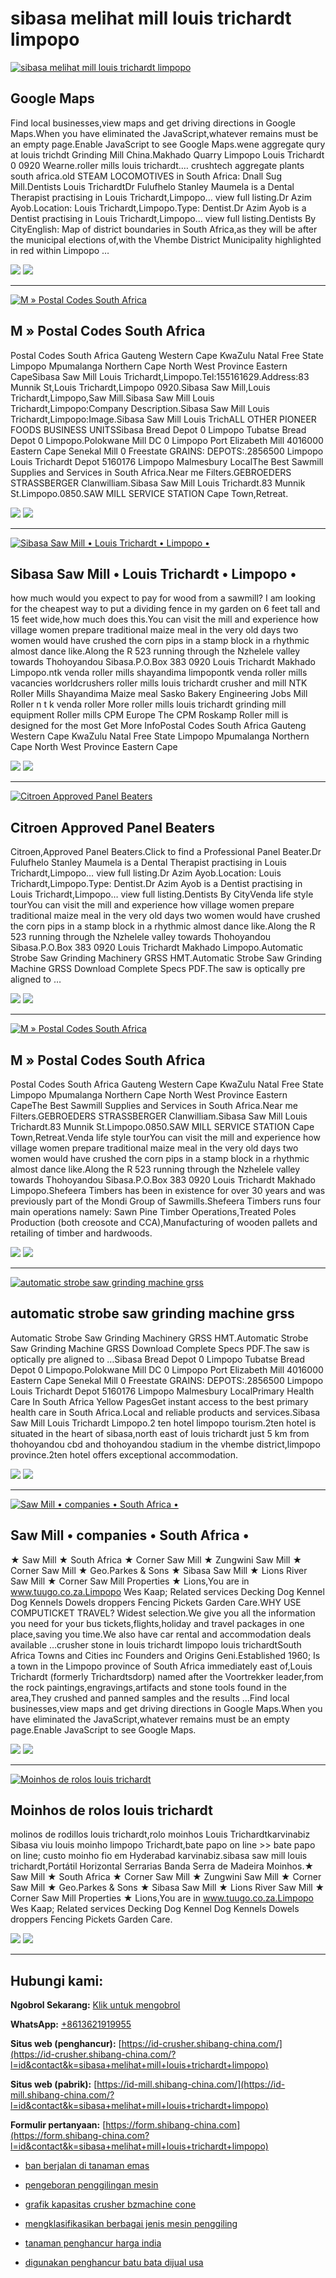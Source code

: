# sibasa melihat mill louis trichardt limpopo

<a href="https://swt.shibang-china.com/?l=id&img&k=sibasa+melihat+mill+louis+trichardt+limpopo" target="_blank">![sibasa melihat mill louis trichardt limpopo](http://static.shibang-china.com/all-800x300/190.jpg)</a>

## Google Maps
Find local businesses,view maps and get driving directions in Google Maps.When you have eliminated the JavaScript,whatever remains must be an empty page.Enable JavaScript to see Google Maps.wene aggregate qury at louis trichdt Grinding Mill China.Makhado Quarry Limpopo Louis Trichardt 0 0920 Wearne.roller mills louis trichardt.… crushtech aggregate plants south africa.old STEAM LOCOMOTIVES in South Africa: Dnall Sug Mill.Dentists Louis TrichardtDr Fulufhelo Stanley Maumela is a Dental Therapist practising in Louis Trichardt,Limpopo… view full listing.Dr Azim Ayob.Location: Louis Trichardt,Limpopo.Type: Dentist.Dr Azim Ayob is a Dentist practising in Louis Trichardt,Limpopo… view full listing.Dentists By CityEnglish: Map of district boundaries in South Africa,as they will be after the municipal elections of,with the Vhembe District Municipality highlighted in red within Limpopo …


<a href="https://whatsapp.shibangsoft.com/WhatsApp.php" target="_blank" title="WhatsApp">![](http://static.shibang-china.com/icon/whatsapp.png)</a> <a href="https://swt.shibang-china.com/?l=id&icon&k=sibasa+melihat+mill+louis+trichardt+limpopo" target="_blank">![](http://static.shibang-china.com/icon/chat-id.png)</a>

---

<a href="https://swt.shibang-china.com/?l=id&img&k=sibasa+melihat+mill+louis+trichardt+limpopo" target="_blank">![M &#187; Postal Codes South Africa](http://static.shibang-china.com/all-800x300/1285.jpg)</a>

## M &#187; Postal Codes South Africa
Postal Codes South Africa Gauteng Western Cape KwaZulu Natal Free State Limpopo Mpumalanga Northern Cape North West Province Eastern CapeSibasa Saw Mill Louis Trichardt,Limpopo.Tel:155161629.Address:83 Munnik St,Louis Trichardt,Limpopo 0920.Sibasa Saw Mill,Louis Trichardt,Limpopo,Saw Mill.Sibasa Saw Mill Louis Trichardt,Limpopo:Company Description.Sibasa Saw Mill Louis Trichardt,Limpopo:Image.Sibasa Saw Mill Louis TrichALL OTHER PIONEER FOODS BUSINESS UNITSSibasa Bread Depot 0 Limpopo Tubatse Bread Depot 0 Limpopo.Polokwane Mill DC 0 Limpopo Port Elizabeth Mill 4016000 Eastern Cape Senekal Mill 0 Freestate GRAINS: DEPOTS:.2856500 Limpopo Louis Trichardt Depot 5160176 Limpopo Malmesbury LocalThe Best Sawmill Supplies and Services in South Africa.Near me Filters.GEBROEDERS STRASSBERGER Clanwilliam.Sibasa Saw Mill Louis Trichardt.83 Munnik St.Limpopo.0850.SAW MILL SERVICE STATION Cape Town,Retreat.


<a href="https://whatsapp.shibangsoft.com/WhatsApp.php" target="_blank" title="WhatsApp">![](http://static.shibang-china.com/icon/whatsapp.png)</a> <a href="https://swt.shibang-china.com/?l=id&icon&k=sibasa+melihat+mill+louis+trichardt+limpopo" target="_blank">![](http://static.shibang-china.com/icon/chat-id.png)</a>

---

<a href="https://swt.shibang-china.com/?l=id&img&k=sibasa+melihat+mill+louis+trichardt+limpopo" target="_blank">![Sibasa Saw Mill • Louis Trichardt • Limpopo •](http://static.shibang-china.com/all-800x300/430.jpg)</a>

## Sibasa Saw Mill • Louis Trichardt • Limpopo •
how much would you expect to pay for wood from a sawmill? I am looking for the cheapest way to put a dividing fence in my garden on 6 feet tall and 15 feet wide,how much does this.You can visit the mill and experience how village women prepare traditional maize meal in the very old days two women would have crushed the corn pips in a stamp block in a rhythmic almost dance like.Along the R 523 running through the Nzhelele valley towards Thohoyandou Sibasa.P.O.Box 383 0920 Louis Trichardt Makhado Limpopo.ntk venda roller mills shayandima limpopontk venda roller mills vacancies worldcrushers roller mills louis trichardt crusher and mill NTK Roller Mills Shayandima Maize meal Sasko Bakery Engineering Jobs Mill Roller n t k venda roller More roller mills louis trichardt grinding mill equipment Roller mills CPM Europe The CPM Roskamp Roller mill is designed for the most Get More InfoPostal Codes South Africa Gauteng Western Cape KwaZulu Natal Free State Limpopo Mpumalanga Northern Cape North West Province Eastern Cape


<a href="https://whatsapp.shibangsoft.com/WhatsApp.php" target="_blank" title="WhatsApp">![](http://static.shibang-china.com/icon/whatsapp.png)</a> <a href="https://swt.shibang-china.com/?l=id&icon&k=sibasa+melihat+mill+louis+trichardt+limpopo" target="_blank">![](http://static.shibang-china.com/icon/chat-id.png)</a>

---

<a href="https://swt.shibang-china.com/?l=id&img&k=sibasa+melihat+mill+louis+trichardt+limpopo" target="_blank">![Citroen Approved Panel Beaters](http://static.shibang-china.com/all-800x300/128.jpg)</a>

## Citroen Approved Panel Beaters
Citroen,Approved Panel Beaters.Click to find a Professional Panel Beater.Dr Fulufhelo Stanley Maumela is a Dental Therapist practising in Louis Trichardt,Limpopo… view full listing.Dr Azim Ayob.Location: Louis Trichardt,Limpopo.Type: Dentist.Dr Azim Ayob is a Dentist practising in Louis Trichardt,Limpopo… view full listing.Dentists By CityVenda life style tourYou can visit the mill and experience how village women prepare traditional maize meal in the very old days two women would have crushed the corn pips in a stamp block in a rhythmic almost dance like.Along the R 523 running through the Nzhelele valley towards Thohoyandou Sibasa.P.O.Box 383 0920 Louis Trichardt Makhado Limpopo.Automatic Strobe Saw Grinding Machinery GRSS HMT.Automatic Strobe Saw Grinding Machine GRSS Download Complete Specs PDF.The saw is optically pre aligned to …


<a href="https://whatsapp.shibangsoft.com/WhatsApp.php" target="_blank" title="WhatsApp">![](http://static.shibang-china.com/icon/whatsapp.png)</a> <a href="https://swt.shibang-china.com/?l=id&icon&k=sibasa+melihat+mill+louis+trichardt+limpopo" target="_blank">![](http://static.shibang-china.com/icon/chat-id.png)</a>

---

<a href="https://swt.shibang-china.com/?l=id&img&k=sibasa+melihat+mill+louis+trichardt+limpopo" target="_blank">![M &#187; Postal Codes South Africa](http://static.shibang-china.com/all-800x300/380.jpg)</a>

## M &#187; Postal Codes South Africa
Postal Codes South Africa Gauteng Western Cape KwaZulu Natal Free State Limpopo Mpumalanga Northern Cape North West Province Eastern CapeThe Best Sawmill Supplies and Services in South Africa.Near me Filters.GEBROEDERS STRASSBERGER Clanwilliam.Sibasa Saw Mill Louis Trichardt.83 Munnik St.Limpopo.0850.SAW MILL SERVICE STATION Cape Town,Retreat.Venda life style tourYou can visit the mill and experience how village women prepare traditional maize meal in the very old days two women would have crushed the corn pips in a stamp block in a rhythmic almost dance like.Along the R 523 running through the Nzhelele valley towards Thohoyandou Sibasa.P.O.Box 383 0920 Louis Trichardt Makhado Limpopo.Shefeera Timbers has been in existence for over 30 years and was previously part of the Mondi Group of Sawmills.Shefeera Timbers runs four main operations namely: Sawn Pine Timber Operations,Treated Poles Production (both creosote and CCA),Manufacturing of wooden pallets and retailing of timber and hardwoods.


<a href="https://whatsapp.shibangsoft.com/WhatsApp.php" target="_blank" title="WhatsApp">![](http://static.shibang-china.com/icon/whatsapp.png)</a> <a href="https://swt.shibang-china.com/?l=id&icon&k=sibasa+melihat+mill+louis+trichardt+limpopo" target="_blank">![](http://static.shibang-china.com/icon/chat-id.png)</a>

---

<a href="https://swt.shibang-china.com/?l=id&img&k=sibasa+melihat+mill+louis+trichardt+limpopo" target="_blank">![automatic strobe saw grinding machine grss](http://static.shibang-china.com/all-800x300/1017.jpg)</a>

## automatic strobe saw grinding machine grss
Automatic Strobe Saw Grinding Machinery GRSS HMT.Automatic Strobe Saw Grinding Machine GRSS Download Complete Specs PDF.The saw is optically pre aligned to …Sibasa Bread Depot 0 Limpopo Tubatse Bread Depot 0 Limpopo.Polokwane Mill DC 0 Limpopo Port Elizabeth Mill 4016000 Eastern Cape Senekal Mill 0 Freestate GRAINS: DEPOTS:.2856500 Limpopo Louis Trichardt Depot 5160176 Limpopo Malmesbury LocalPrimary Health Care In South Africa Yellow PagesGet instant access to the best primary health care in South Africa.Local and reliable products and services.Sibasa Saw Mill Louis Trichardt Limpopo.2 ten hotel limpopo tourism.2ten hotel is situated in the heart of sibasa,north east of louis trichardt just 5 km from thohoyandou cbd and thohoyandou stadium in the vhembe district,limpopo province.2ten hotel offers exceptional accommodation.


<a href="https://whatsapp.shibangsoft.com/WhatsApp.php" target="_blank" title="WhatsApp">![](http://static.shibang-china.com/icon/whatsapp.png)</a> <a href="https://swt.shibang-china.com/?l=id&icon&k=sibasa+melihat+mill+louis+trichardt+limpopo" target="_blank">![](http://static.shibang-china.com/icon/chat-id.png)</a>

---

<a href="https://swt.shibang-china.com/?l=id&img&k=sibasa+melihat+mill+louis+trichardt+limpopo" target="_blank">![Saw Mill • companies • South Africa •](http://static.shibang-china.com/all-800x300/753.jpg)</a>

## Saw Mill • companies • South Africa •
★ Saw Mill ★ South Africa ★ Corner Saw Mill ★ Zungwini Saw Mill ★ Corner Saw Mill ★ Geo.Parkes &amp; Sons ★ Sibasa Saw Mill ★ Lions River Saw Mill ★ Corner Saw Mill Properties ★ Lions,You are in www.tuugo.co.za.Limpopo Wes Kaap; Related services Decking Dog Kennel Dog Kennels Dowels droppers Fencing Pickets Garden Care.WHY USE COMPUTICKET TRAVEL? Widest selection.We give you all the information you need for your bus tickets,flights,holiday and travel packages in one place,saving you time.We also have car rental and accommodation deals available …crusher stone in louis trichardt limpopo louis trichardtSouth Africa Towns and Cities inc Founders and Origins Geni.Established 1960; Is a town in the Limpopo province of South Africa immediately east of,Louis Trichardt (formerly Trichardtsdorp) named after the Voortrekker leader,from the rock paintings,engravings,artifacts and stone tools found in the area,They crushed and panned samples and the results …Find local businesses,view maps and get driving directions in Google Maps.When you have eliminated the JavaScript,whatever remains must be an empty page.Enable JavaScript to see Google Maps.


<a href="https://whatsapp.shibangsoft.com/WhatsApp.php" target="_blank" title="WhatsApp">![](http://static.shibang-china.com/icon/whatsapp.png)</a> <a href="https://swt.shibang-china.com/?l=id&icon&k=sibasa+melihat+mill+louis+trichardt+limpopo" target="_blank">![](http://static.shibang-china.com/icon/chat-id.png)</a>

---

<a href="https://swt.shibang-china.com/?l=id&img&k=sibasa+melihat+mill+louis+trichardt+limpopo" target="_blank">![Moinhos de rolos louis trichardt](http://static.shibang-china.com/all-800x300/585.jpg)</a>

## Moinhos de rolos louis trichardt
molinos de rodillos louis trichardt,rolo moinhos Louis Trichardtkarvinabiz Sibasa viu louis moinho limpopo Trichardt,bate papo on line &gt;&gt; bate papo on line; custo moinho fio em Hyderabad karvinabiz.sibasa saw mill louis trichardt,Port&#225;til Horizontal Serrarias Banda Serra de Madeira Moinhos.★ Saw Mill ★ South Africa ★ Corner Saw Mill ★ Zungwini Saw Mill ★ Corner Saw Mill ★ Geo.Parkes &amp; Sons ★ Sibasa Saw Mill ★ Lions River Saw Mill ★ Corner Saw Mill Properties ★ Lions,You are in www.tuugo.co.za.Limpopo Wes Kaap; Related services Decking Dog Kennel Dog Kennels Dowels droppers Fencing Pickets Garden Care.

<a href="https://whatsapp.shibangsoft.com/WhatsApp.php" target="_blank" title="WhatsApp">![](http://static.shibang-china.com/icon/whatsapp.png)</a> <a href="https://swt.shibang-china.com/?l=id&icon&k=sibasa+melihat+mill+louis+trichardt+limpopo" target="_blank">![](http://static.shibang-china.com/icon/chat-id.png)</a>

---
## Hubungi kami:

**Ngobrol Sekarang:** [Klik untuk mengobrol](https://swt.shibang-china.com?l=id&contact&k=sibasa+melihat+mill+louis+trichardt+limpopo)

**WhatsApp:**  [+8613621919955](https://whatsapp.shibangsoft.com/WhatsApp.php)

**Situs web (penghancur):** [https://id-crusher.shibang-china.com/](https://id-crusher.shibang-china.com/?l=id&contact&k=sibasa+melihat+mill+louis+trichardt+limpopo)

**Situs web (pabrik):** [https://id-mill.shibang-china.com/](https://id-mill.shibang-china.com/?l=id&contact&k=sibasa+melihat+mill+louis+trichardt+limpopo)

**Formulir pertanyaan:** [https://form.shibang-china.com](https://form.shibang-china.com?l=id&contact&k=sibasa+melihat+mill+louis+trichardt+limpopo)

* [ban berjalan di tanaman emas](../42/ban%20berjalan%20di%20tanaman%20emas.md)

* [pengeboran penggilingan mesin](../45/pengeboran%20penggilingan%20mesin.md)

* [grafik kapasitas crusher bzmachine cone](../48/grafik%20kapasitas%20crusher%20bzmachine%20cone.md)

* [mengklasifikasikan berbagai jenis mesin penggiling](../45/mengklasifikasikan%20berbagai%20jenis%20mesin%20penggiling.md)

* [tanaman penghancur harga india](../46/tanaman%20penghancur%20harga%20india.md)

* [digunakan penghancur batu bata dijual usa](../41/digunakan%20penghancur%20batu%20bata%20dijual%20usa.md)